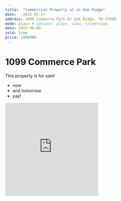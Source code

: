 ```yaml
---
title:  "Commercial Property at in Oak Ridge"
date:   2015-05-27
address: 1099 Commerce Park Dr Oak Ridge, TN 37849
mode: place # options: place, view, streetview
date: 2015-06-08
sold: true
price: 1000000
---
```


# 1099 Commerce Park

This property is for sale!

- now
- and tomorrow
- yay! 

<iframe
  height="300"
  frameborder="0"
  style="border:0"
  src="https://www.google.com/maps/embed/v1/{{page.mode}}?key={{site.mapkey}}
    &q={{page.address | replace: " ", "+" }}" allowfullscreen">
</iframe>

